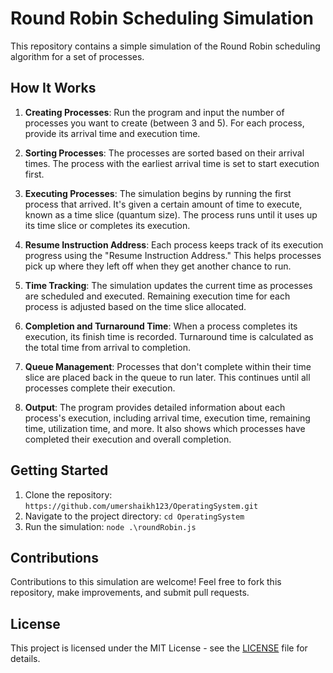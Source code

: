 # Round Robin Scheduling Simulation

This repository contains a simple simulation of the Round Robin scheduling algorithm for a set of processes.

## How It Works

1. **Creating Processes**: Run the program and input the number of processes you want to create (between 3 and 5). For each process, provide its arrival time and execution time.

2. **Sorting Processes**: The processes are sorted based on their arrival times. The process with the earliest arrival time is set to start execution first.

3. **Executing Processes**: The simulation begins by running the first process that arrived. It's given a certain amount of time to execute, known as a time slice (quantum size). The process runs until it uses up its time slice or completes its execution.

4. **Resume Instruction Address**: Each process keeps track of its execution progress using the "Resume Instruction Address." This helps processes pick up where they left off when they get another chance to run.

5. **Time Tracking**: The simulation updates the current time as processes are scheduled and executed. Remaining execution time for each process is adjusted based on the time slice allocated.

6. **Completion and Turnaround Time**: When a process completes its execution, its finish time is recorded. Turnaround time is calculated as the total time from arrival to completion.

7. **Queue Management**: Processes that don't complete within their time slice are placed back in the queue to run later. This continues until all processes complete their execution.

8. **Output**: The program provides detailed information about each process's execution, including arrival time, execution time, remaining time, utilization time, and more. It also shows which processes have completed their execution and overall completion.

## Getting Started

1. Clone the repository: `https://github.com/umershaikh123/OperatingSystem.git`
2. Navigate to the project directory: `cd OperatingSystem`
3. Run the simulation: `node .\roundRobin.js`

## Contributions

Contributions to this simulation are welcome! Feel free to fork this repository, make improvements, and submit pull requests.

## License

This project is licensed under the MIT License - see the [LICENSE](LICENSE) file for details.
